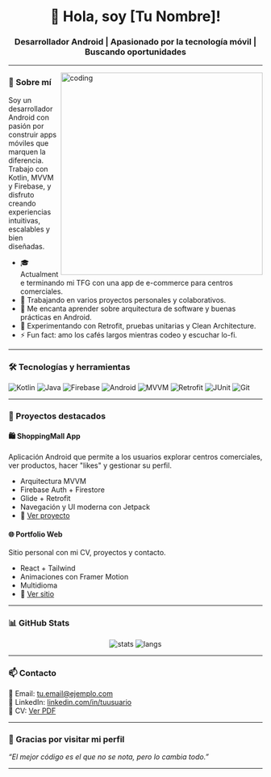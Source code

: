 <h1 align="center">👋 Hola, soy [Tu Nombre]!</h1>
<h3 align="center">Desarrollador Android | Apasionado por la tecnología móvil | Buscando oportunidades</h3>

---

<img align="right" alt="coding" width="400" src="https://media.giphy.com/media/qgQUggAC3Pfv687qPC/giphy.gif">

### 🧠 Sobre mí

Soy un desarrollador Android con pasión por construir apps móviles que marquen la diferencia. Trabajo con Kotlin, MVVM y Firebase, y disfruto creando experiencias intuitivas, escalables y bien diseñadas.

- 🎓 Actualmente terminando mi TFG con una app de e-commerce para centros comerciales.
- 🔭 Trabajando en varios proyectos personales y colaborativos.
- 💬 Me encanta aprender sobre arquitectura de software y buenas prácticas en Android.
- 🧪 Experimentando con Retrofit, pruebas unitarias y Clean Architecture.
- ⚡ Fun fact: amo los cafés largos mientras codeo y escuchar lo-fi.

---

### 🛠️ Tecnologías y herramientas

![Kotlin](https://img.shields.io/badge/-Kotlin-7F52FF?style=flat-square&logo=kotlin&logoColor=white)
![Java](https://img.shields.io/badge/-Java-007396?style=flat-square&logo=java)
![Firebase](https://img.shields.io/badge/-Firebase-FFCA28?style=flat-square&logo=firebase&logoColor=white)
![Android](https://img.shields.io/badge/-Android-3DDC84?style=flat-square&logo=android&logoColor=white)
![MVVM](https://img.shields.io/badge/-MVVM-blue?style=flat-square)
![Retrofit](https://img.shields.io/badge/-Retrofit-000000?style=flat-square)
![JUnit](https://img.shields.io/badge/-JUnit-25A162?style=flat-square&logo=testing-library)
![Git](https://img.shields.io/badge/-Git-F05032?style=flat-square&logo=git&logoColor=white)

---

### 🚀 Proyectos destacados

#### 🛍️ ShoppingMall App
Aplicación Android que permite a los usuarios explorar centros comerciales, ver productos, hacer "likes" y gestionar su perfil.

- Arquitectura MVVM
- Firebase Auth + Firestore
- Glide + Retrofit
- Navegación y UI moderna con Jetpack
- 📱 [Ver proyecto](https://github.com/tu-usuario/shoppingmall-app)

#### 🌐 Portfolio Web
Sitio personal con mi CV, proyectos y contacto.

- React + Tailwind
- Animaciones con Framer Motion
- Multidioma
- 🔗 [Ver sitio](https://mi-portfolio.vercel.app)

---

### 📊 GitHub Stats

<p align="center">
  <img src="https://github-readme-stats.vercel.app/api?username=tu-usuario&show_icons=true&theme=radical" alt="stats"/>
  <img src="https://github-readme-stats.vercel.app/api/top-langs/?username=tu-usuario&layout=compact&theme=radical" alt="langs"/>
</p>

---

### 📫 Contacto

📧 Email: tu.email@ejemplo.com  
💼 LinkedIn: [linkedin.com/in/tuusuario](https://linkedin.com/in/tuusuario)  
📄 CV: [Ver PDF](https://link-a-tu-cv.com)

---

### 🙌 Gracias por visitar mi perfil

_“El mejor código es el que no se nota, pero lo cambia todo.”_

---

